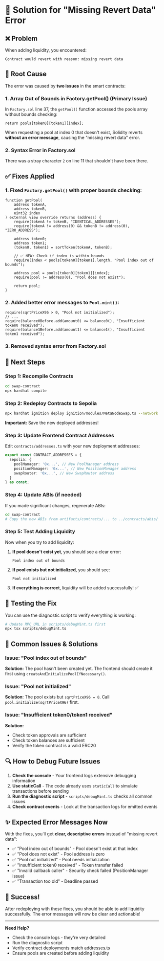 # 🔧 Solution for "Missing Revert Data" Error

## ❌ Problem

When adding liquidity, you encountered:
```
Contract would revert with reason: missing revert data
```

## 🎯 Root Cause

The error was caused by **two issues** in the smart contracts:

### 1. **Array Out of Bounds in Factory.getPool()** (Primary Issue)

In `Factory.sol` line 37, the `getPool()` function accessed the pools array without bounds checking:

```solidity
return pools[token0][token1][index];
```

When requesting a pool at index 0 that doesn't exist, Solidity reverts **without an error message**, causing the "missing revert data" error.

### 2. **Syntax Error in Factory.sol**

There was a stray character `2` on line 11 that shouldn't have been there.

## ✅ Fixes Applied

### 1. Fixed `Factory.getPool()` with proper bounds checking:

```solidity
function getPool(
    address tokenA,
    address tokenB,
    uint32 index
) external view override returns (address) {
    require(tokenA != tokenB, "IDENTICAL_ADDRESSES");
    require(tokenA != address(0) && tokenB != address(0), "ZERO_ADDRESS");

    address token0;
    address token1;
    (token0, token1) = sortToken(tokenA, tokenB);

    // ✅ NEW: Check if index is within bounds
    require(index < pools[token0][token1].length, "Pool index out of bounds");
    
    address pool = pools[token0][token1][index];
    require(pool != address(0), "Pool does not exist");

    return pool;
}
```

### 2. Added better error messages to `Pool.mint()`:

```solidity
require(sqrtPriceX96 > 0, "Pool not initialized");
// ...
require(balance0Before.add(amount0) <= balance0(), "Insufficient token0 received");
require(balance1Before.add(amount1) <= balance1(), "Insufficient token1 received");
```

### 3. Removed syntax error from Factory.sol

## 🚀 Next Steps

### Step 1: Recompile Contracts

```bash
cd swap-contract
npx hardhat compile
```

### Step 2: Redeploy Contracts to Sepolia

```bash
npx hardhat ignition deploy ignition/modules/MetaNodeSwap.ts --network sepolia
```

**Important:** Save the new deployed addresses!

### Step 3: Update Frontend Contract Addresses

Edit `contracts/addresses.ts` with your new deployment addresses:

```typescript
export const CONTRACT_ADDRESSES = {
  sepolia: {
    poolManager: '0x...', // New PoolManager address
    positionManager: '0x...', // New PositionManager address
    swapRouter: '0x...', // New SwapRouter address
  }
} as const;
```

### Step 4: Update ABIs (if needed)

If you made significant changes, regenerate ABIs:

```bash
cd swap-contract
# Copy the new ABIs from artifacts/contracts/... to ../contracts/abis/
```

### Step 5: Test Adding Liquidity

Now when you try to add liquidity:

1. **If pool doesn't exist yet**, you should see a clear error:
   ```
   Pool index out of bounds
   ```
   
2. **If pool exists but not initialized**, you should see:
   ```
   Pool not initialized
   ```

3. **If everything is correct**, liquidity will be added successfully! ✅

## 🧪 Testing the Fix

You can use the diagnostic script to verify everything is working:

```bash
# Update RPC_URL in scripts/debugMint.ts first
npx tsx scripts/debugMint.ts
```

## 📝 Common Issues & Solutions

### Issue: "Pool index out of bounds"
**Solution:** The pool hasn't been created yet. The frontend should create it first using `createAndInitializePoolIfNecessary()`.

### Issue: "Pool not initialized"
**Solution:** The pool exists but `sqrtPriceX96 = 0`. Call `pool.initialize(sqrtPriceX96)` first.

### Issue: "Insufficient token0/token1 received"
**Solution:** 
- Check token approvals are sufficient
- Check token balances are sufficient
- Verify the token contract is a valid ERC20

## 🔍 How to Debug Future Issues

1. **Check the console** - Your frontend logs extensive debugging information
2. **Use staticCall** - The code already uses `staticCall` to simulate transactions before sending
3. **Run the diagnostic script** - `scripts/debugMint.ts` checks all common issues
4. **Check contract events** - Look at the transaction logs for emitted events

## ✨ Expected Error Messages Now

With the fixes, you'll get **clear, descriptive errors** instead of "missing revert data":

- ✅ "Pool index out of bounds" - Pool doesn't exist at that index
- ✅ "Pool does not exist" - Pool address is zero
- ✅ "Pool not initialized" - Pool needs initialization
- ✅ "Insufficient token0 received" - Token transfer failed
- ✅ "Invalid callback caller" - Security check failed (PositionManager issue)
- ✅ "Transaction too old" - Deadline passed

## 🎉 Success!

After redeploying with these fixes, you should be able to add liquidity successfully. The error messages will now be clear and actionable!

---

**Need Help?**
- Check the console logs - they're very detailed
- Run the diagnostic script
- Verify contract deployments match addresses.ts
- Ensure pools are created before adding liquidity


